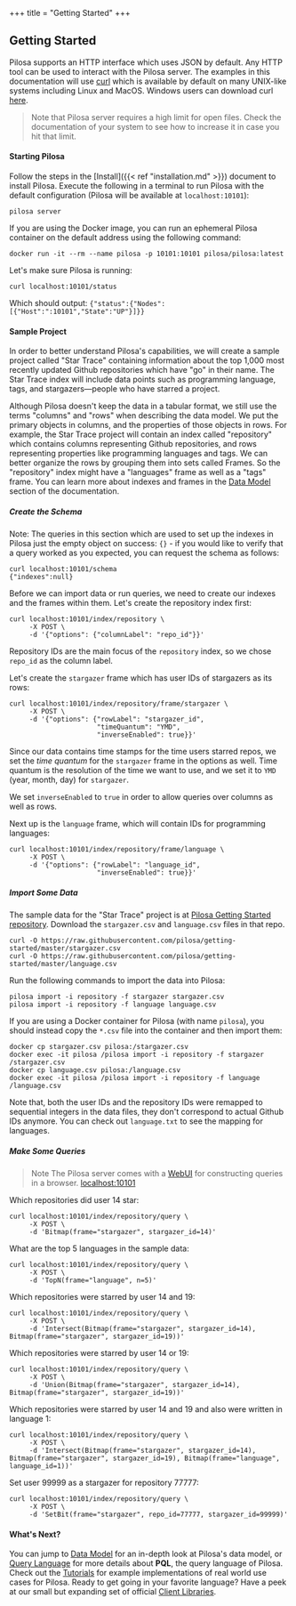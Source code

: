 +++
title = "Getting Started"
+++

## Getting Started

Pilosa supports an HTTP interface which uses JSON by default.
Any HTTP tool can be used to interact with the Pilosa server. The examples in this documentation will use [curl](https://curl.haxx.se/) which is available by default on many UNIX-like systems including Linux and MacOS. Windows users can download curl [here](https://curl.haxx.se/download.html).

> Note that Pilosa server requires a high limit for open files. Check the documentation of your system to see how to increase it in case you hit that limit.

#### Starting Pilosa

Follow the steps in the [Install]({{< ref "installation.md" >}}) document to install Pilosa.
Execute the following in a terminal to run Pilosa with the default configuration (Pilosa will be available at `localhost:10101`):
```
pilosa server
```
If you are using the Docker image, you can run an ephemeral Pilosa container on the default address using the following command:
```
docker run -it --rm --name pilosa -p 10101:10101 pilosa/pilosa:latest
```

Let's make sure Pilosa is running:
```
curl localhost:10101/status
```

Which should output: `{"status":{"Nodes":[{"Host":":10101","State":"UP"}]}}`

#### Sample Project

In order to better understand Pilosa's capabilities, we will create a sample project called "Star Trace" containing information about the top 1,000 most recently updated Github repositories which have "go" in their name. The Star Trace index will include data points such as programming language, tags, and stargazers—people who have starred a project.

Although Pilosa doesn't keep the data in a tabular format, we still use the terms "columns" and "rows" when describing the data model. We put the primary objects in columns, and the properties of those objects in rows. For example, the Star Trace project will contain an index called "repository" which contains columns representing Github repositories, and rows representing properties like programming languages and tags. We can better organize the rows by grouping them into sets called Frames. So the "repository" index might have a "languages" frame as well as a "tags" frame. You can learn more about indexes and frames in the [Data Model](../data-model) section of the documentation.

##### Create the Schema

Note:
The queries in this section which are used to set up the indexes in Pilosa just the empty object on success: `{}` - if you would like to verify that a query worked as you expected, you can request the schema as follows:
```
curl localhost:10101/schema
{"indexes":null}
```

Before we can import data or run queries, we need to create our indexes and the frames within them. Let's create the repository index first:
```
curl localhost:10101/index/repository \
     -X POST \
     -d '{"options": {"columnLabel": "repo_id"}}'
```

Repository IDs are the main focus of the `repository` index, so we chose `repo_id` as the column label.

Let's create the `stargazer` frame which has user IDs of stargazers as its rows:
```
curl localhost:10101/index/repository/frame/stargazer \
     -X POST \
     -d '{"options": {"rowLabel": "stargazer_id", 
                      "timeQuantum": "YMD",
                      "inverseEnabled": true}}'
```

Since our data contains time stamps for the time users starred repos, we set the *time quantum* for the `stargazer` frame in the options as well. Time quantum is the resolution of the time we want to use, and we set it to `YMD` (year, month, day) for `stargazer`.

We set `inverseEnabled` to `true` in order to allow queries over columns as well as rows.

Next up is the `language` frame, which will contain IDs for programming languages:
```
curl localhost:10101/index/repository/frame/language \
     -X POST \
     -d '{"options": {"rowLabel": "language_id",
                      "inverseEnabled": true}}'
```
##### Import Some Data

The sample data for the "Star Trace" project is at [Pilosa Getting Started repository](https://github.com/pilosa/getting-started). Download the `stargazer.csv` and `language.csv` files in that repo.

```
curl -O https://raw.githubusercontent.com/pilosa/getting-started/master/stargazer.csv
curl -O https://raw.githubusercontent.com/pilosa/getting-started/master/language.csv
```

Run the following commands to import the data into Pilosa:

```
pilosa import -i repository -f stargazer stargazer.csv
pilosa import -i repository -f language language.csv
```

If you are using a Docker container for Pilosa (with name `pilosa`), you should instead copy the `*.csv` file into the container and then import them:
```
docker cp stargazer.csv pilosa:/stargazer.csv
docker exec -it pilosa /pilosa import -i repository -f stargazer /stargazer.csv
docker cp language.csv pilosa:/language.csv
docker exec -it pilosa /pilosa import -i repository -f language /language.csv
```

Note that, both the user IDs and the repository IDs were remapped to sequential integers in the data files, they don't correspond to actual Github IDs anymore. You can check out `language.txt` to see the mapping for languages.

##### Make Some Queries

> Note The Pilosa server comes with a [WebUI](../webui/) for constructing queries in a browser.  [localhost:10101](http://localhost:10101)

Which repositories did user 14 star:
```
curl localhost:10101/index/repository/query \
     -X POST \
     -d 'Bitmap(frame="stargazer", stargazer_id=14)'
```

What are the top 5 languages in the sample data:
```
curl localhost:10101/index/repository/query \
     -X POST \
     -d 'TopN(frame="language", n=5)'
```

Which repositories were starred by user 14 and 19:
```
curl localhost:10101/index/repository/query \
     -X POST \
     -d 'Intersect(Bitmap(frame="stargazer", stargazer_id=14), Bitmap(frame="stargazer", stargazer_id=19))'
```

Which repositories were starred by user 14 or 19:
```
curl localhost:10101/index/repository/query \
     -X POST \
     -d 'Union(Bitmap(frame="stargazer", stargazer_id=14), Bitmap(frame="stargazer", stargazer_id=19))'
```

Which repositories were starred by user 14 and 19 and also were written in language 1:
```
curl localhost:10101/index/repository/query \
     -X POST \
     -d 'Intersect(Bitmap(frame="stargazer", stargazer_id=14), Bitmap(frame="stargazer", stargazer_id=19), Bitmap(frame="language", language_id=1))'
```

Set user 99999 as a stargazer for repository 77777:
```
curl localhost:10101/index/repository/query \
     -X POST \
     -d 'SetBit(frame="stargazer", repo_id=77777, stargazer_id=99999)'
```

#### What's Next?

You can jump to [Data Model](../data-model/) for an in-depth look at Pilosa's data model, or [Query Language](../query-language/) for more details about **PQL**, the query language of Pilosa. Check out the [Tutorials](../tutorials/) for example implementations of real world use cases for Pilosa. Ready to get going in your favorite language? Have a peek at our small but expanding set of official [Client Libraries](../client-libraries/).
